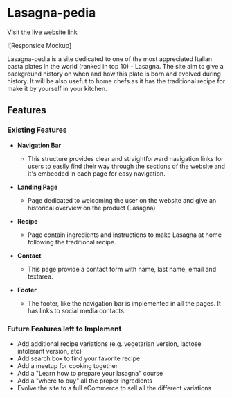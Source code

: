 # Lasagna-pedia

[Visit the live website link](https://claudiosarto.github.io/lasagna-pedia/)

![Responsice Mockup] <!--placeholder-->

Lasagna-pedia is a site dedicated to one of the most appreciated Italian pasta plates in the world (ranked in top 10) - Lasagna.
The site aim to give a background history on when and how this plate is born and evolved during history. 
It will be also usefut to home chefs as it has the traditional recipe for make it by yourself in your kitchen.

## Features

### Existing Features

- __Navigation Bar__

    - This structure provides clear and straightforward navigation links for users to easily find their way through the sections of the website and it's embeeded in each page for easy navigation.

- __Landing Page__
    - Page dedicated to welcoming the user on the website and give an historical overview on the product (Lasagna)

- __Recipe__
    - Page contain ingredients and instructions to make Lasagna at home following the traditional recipe. 

- __Contact__
    - This page provide a contact form with name, last name, email and textarea.

- __Footer__
    - The footer, like the navigation bar is implemented in all the pages. It has links to social media contacts.

### Future Features left to Implement

- Add additional recipe variations (e.g. vegetarian version, lactose intolerant version, etc)
- Add search box to find your favorite recipe
- Add a meetup for cooking together
- Add a "Learn how to prepare your lasagna" course
- Add a "where to buy" all the proper ingredients
- Evolve the site to a full eCommerce to sell all the different variations


